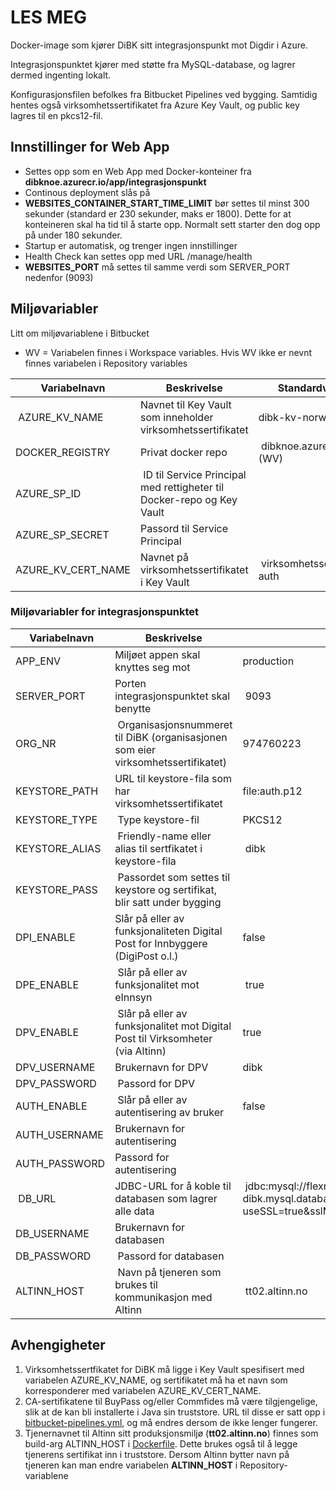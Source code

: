 # LES MEG

Docker-image som kjører DiBK sitt integrasjonspunkt mot Digdir i Azure. 

Integrasjonspunktet kjører med støtte fra MySQL-database, og lagrer dermed ingenting lokalt.

Konfigurasjonsfilen befolkes fra Bitbucket Pipelines ved bygging. Samtidig hentes også virksomhetssertifikatet fra Azure Key Vault, og public key lagres til en pkcs12-fil.

## Innstillinger for Web App

- Settes opp som en Web App med Docker-konteiner fra **dibknoe.azurecr.io/app/integrasjonspunkt**
- Continous deployment slås på 
- **WEBSITES_CONTAINER_START_TIME_LIMIT** bør settes til minst 300 sekunder (standard er 230 sekunder, maks er 1800). Dette for at konteineren skal ha tid til å starte opp. Normalt sett starter den dog opp på under 180 sekunder.
- Startup er automatisk, og trenger ingen innstillinger
- Health Check kan settes opp med URL /manage/health
- **WEBSITES_PORT** må settes til samme verdi som SERVER_PORT nedenfor (9093)

## Miljøvariabler ##

Litt om miljøvariablene i Bitbucket
- WV = Variabelen finnes i Workspace variables. Hvis WV ikke er nevnt finnes variabelen i Repository variables

| Variabelnavn | Beskrivelse | Standardverdi |
| ----------- | ----------- | ----------- |
| AZURE_KV_NAME | Navnet til Key Vault som inneholder virksomhetssertifikatet | dibk-kv-norway (WV) |
| DOCKER_REGISTRY | Privat docker repo | dibknoe.azurecr.io (WV)
| AZURE_SP_ID | ID til Service Principal med rettigheter til Docker-repo og Key Vault |  |
| AZURE_SP_SECRET | Passord til Service Principal | |
| AZURE_KV_CERT_NAME | Navnet på virksomhetssertifikatet i Key Vault | virksomhetssertifikat-auth |

### Miljøvariabler for integrasjonspunktet ###

| Variabelnavn | Beskrivelse | Standardverdi |
| ----- | ----- | ----- |
| APP_ENV | Miljøet appen skal knyttes seg mot | production |
| SERVER_PORT | Porten integrasjonspunktet skal benytte | 9093 |
| ORG_NR | Organisasjonsnummeret til DiBK (organisasjonen som eier virksomhetssertifikatet) | 974760223 |
| KEYSTORE_PATH | URL til keystore-fila som har virksomhetssertifikatet | file:auth.p12 |
| KEYSTORE_TYPE | Type keystore-fil | PKCS12 |
| KEYSTORE_ALIAS | Friendly-name eller alias til sertfikatet i keystore-fila | dibk |
| KEYSTORE_PASS | Passordet som settes til keystore og sertifikat, blir satt under bygging | |
| DPI_ENABLE | Slår på eller av funksjonaliteten Digital Post for Innbyggere (DigiPost o.l.) | false |
| DPE_ENABLE | Slår på eller av funksjonalitet mot eInnsyn | true |
| DPV_ENABLE | Slår på eller av funksjonalitet mot Digital Post til Virksomheter (via Altinn) | true |
| DPV_USERNAME | Brukernavn for DPV | dibk |
| DPV_PASSWORD | Passord for DPV | |
| AUTH_ENABLE | Slår på eller av autentisering av bruker | false |
| AUTH_USERNAME | Brukernavn for autentisering | |
| AUTH_PASSWORD | Passord for autentisering | |
| DB_URL | JDBC-URL for å koble til databasen som lagrer alle data | jdbc:mysql://flexmysql-dibk.mysql.database.azure.com/integrasjonspunkt?useSSL=true&sslMode=REQUIRED&serverTimezone=UTC |
| DB_USERNAME | Brukernavn for databasen | |
| DB_PASSWORD | Passord for databasen | |
| ALTINN_HOST | Navn på tjeneren som brukes til kommunikasjon med Altinn | tt02.altinn.no |

## Avhengigheter ##

1. Virksomhetssertfikatet for DiBK må ligge i Key Vault spesifisert med variabelen AZURE_KV_NAME, og sertifikatet må ha et navn som korresponderer med variabelen AZURE_KV_CERT_NAME.
2. CA-sertifikatene til BuyPass og/eller Commfides må være tilgjengelige, slik at de kan bli installerte i Java sin truststore. URL til disse er satt opp i [bitbucket-pipelines.yml](bitbucket-pipelines.yml), og må endres dersom de ikke lenger fungerer.
3. Tjenernavnet til Altinn sitt produksjonsmiljø (**tt02.altinn.no**) finnes som build-arg ALTINN_HOST i [Dockerfile](docker/Dockerfile). Dette brukes også til å legge tjenerens sertifikat inn i truststore. Dersom Altinn bytter navn på tjeneren kan man endre variabelen **ALTINN_HOST** i Repository-variablene